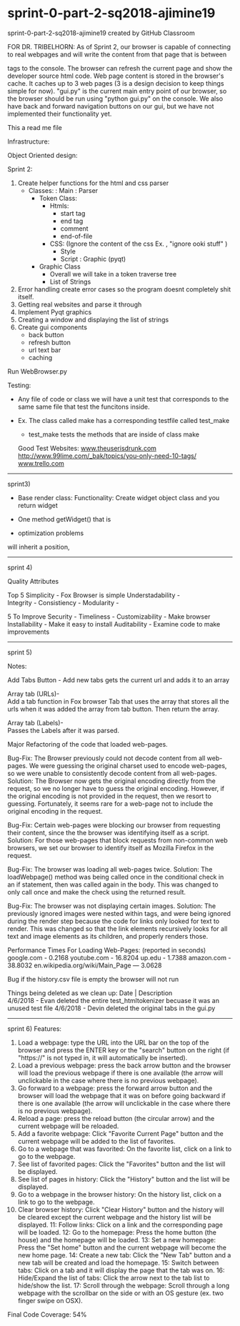 # sprint-0-part-2-sq2018-ajimine19
sprint-0-part-2-sq2018-ajimine19 created by GitHub Classroom

FOR DR. TRIBELHORN:
  As of Sprint 2, our browser is capable of connecting to real webpages and
  will write the content from that page that is between <p> tags to
  the console. The browser can refresh the current page and show the developer
  source html code. Web page content is stored in the browser's cache. It
  caches up to 3 web pages (3 is a design decision to keep things simple for now).
  "gui.py" is the current main entry point of our browser, so the browser
  should be run using "python gui.py" on the console. We also have back and
  forward navigation buttons on our gui, but we have not implemented their
  functionality yet.

This a read me file

Infrastructure:

Object Oriented design:

Sprint 2:
1) Create helper functions for the html and css parser
   - Classes:
     : Main
     : Parser
       - Token Class:
          - Htmls:
            - start tag
            - end tag
            - comment
            - end-of-file
          - CSS: (Ignore the content of the css Ex. <style> ooki stuff </style>, "ignore ooki stuff" )
            - Style
            - Script
     : Graphic (pyqt)
       - Graphic Class
          - Overall we will take in a token traverse tree
          - List of Strings
3) Error handling create error cases so the program doesnt completely shit itself.
2) Getting real websites and parse it through
3) Implement Pyqt graphics
4) Creating a window and displaying the list of strings
5) Create gui components   
   - back button
   - refresh button
   - url text bar
   - caching

Run WebBrowser.py

Testing:
  - Any file of code or class we will have a unit test that corresponds to the same same file that test the funcitons inside.
  - Ex. The class called make has a corresponding testfile called test_make
      - test_make tests the methods that are inside of class make

    Good Test Websites:
    www.theuserisdrunk.com
    http://www.99lime.com/_bak/topics/you-only-need-10-tags/
    www.trello.com
--------------------------------------------
sprint3)

- Base render class:
  Functionality: Create widget object class and you return widget


- One method getWidget() that is
- optimization problems
<div> will inherit a position,


  ------------------------------------------
sprint 4)

  Quality Attributes

  Top 5
  Simplicity - Fox Browser is simple
  Understadability -  
  Integrity -
  Consistiency -
  Modularity -


  5 To Improve
  Security -
  Timeliness -
  Customizability - Make browser
  Installability - Make it easy to install
  Auditability - Examine code to make improvements

 ------------------------------------------
sprint  5)

Notes:

Add Tabs Button -
  Add new tabs gets the current url and adds it to an array

Array tab (URLs)-   
  Add a tab function in Fox browser Tab that uses the array that stores all the urls
  when it was added the array from tab button. Then return the array.

Array tab (Labels)-  
  Passes the Labels after it was parsed.

Major Refactoring of the code that loaded web-pages.

Bug-Fix: The Browser previously could not decode content from all web-pages.
  We were guessing the original charset used to encode web-pages, so we were
  unable to consistently decode content from all web-pages.
Solution: The Browser now gets the original encoding directly from the request,
  so we no longer have to guess the original encoding. However, if the
  original encoding is not provided in the request, then we resort to guessing.
  Fortunately, it seems rare for a web-page not to include the original encoding
  in the request.

Bug-Fix: Certain web-pages were blocking our browser from requesting their
  content, since the the browser was identifying itself as a script.
Solution: For those web-pages that block requests from non-common web browsers,
  we set our browser to identify itself as Mozilla Firefox in the request.

Bug-Fix: The browser was loading all web-pages twice.
Solution: The loadWebpage() method was being called once in the conditional
  check in an if statement, then was called again in the body. This was changed
  to only call once and make the check using the returned result.

Bug-Fix: The browser was not displaying certain images.
Solution: The previously ignored images were nested within <a> tags, and
  were being ignored during the render step because the code for links
  only looked for text to render. This was changed so that the link elements
  recursively looks for all text and image elements as its children,
  and properly renders those.

Performance Times For Loading Web-Pages: (reported in seconds)
  google.com - 0.2168
  youtube.com - 16.8204
  up.edu - 1.7388
  amazon.com - 38.8032
  en.wikipedia.org/wiki/Main_Page — 3.0628

Bug if the history.csv file is empty the browser will not run


Things being deleted as we clean up:
Date     |   Description    
4/6/2018 - Evan deleted the entire test_htmltokenizer becuase it was an unused test file
4/6/2018 - Devin deleted the original tabs in the gui.py

--------------------------------------
sprint 6)
Features:
1. Load a webpage: type the URL into the URL bar on the top of the browser and press the ENTER key or the "search" button on the right (if  "https://" is not typed in, it will automatically be inserted).
2. Load a previous webpage: press the back arrow button and the browser will load the previous webpage if there is one available (the arrow will unclickable in the case where there is no previous webpage).
3. Go forward to a webpage: press the forward arrow button and the browser will load the webpage that it was on before going backward if there is one available (the arrow will unclickable in the case where there is no previous webpage).
4. Reload a page: press the reload button (the circular arrow) and the current webpage will be reloaded.
5. Add a favorite webpage: Click "Favorite Current Page" button and the current webpage will be added to the list of favorites.
6. Go to a webpage that was favorited: On the favorite list, click on a link to go to the webpage.
7. See list of favorited pages: Click the "Favorites" button and the list will be displayed.
8. See list of pages in history: Click the "History" button and the list will be displayed.
9. Go to a webpage in the browser history: On the history list, click on a link to go to the webpage.
10. Clear browser history: Click "Clear History" button and the history will be cleared except the current webpage and the history list will be displayed.
11: Follow links: Click on a link and the corresponding page will be loaded.
12: Go to the homepage: Press the home button (the house) and the homepage will be loaded.
13: Set a new homepage: Press the "Set home" button and the current webpage will become the new home page.
14: Create a new tab: Click the "New Tab" button and a new tab will be created and load the homepage.
15: Switch between tabs: Click on a tab and it will display the page that the tab was on.
16: Hide/Expand the list of tabs: Click the arrow next to the tab list to hide/show the list.
17: Scroll through the webpage: Scroll through a long webpage with the scrollbar on the side or with an OS gesture (ex. two finger swipe on OSX).

Final Code Coverage: 54%
